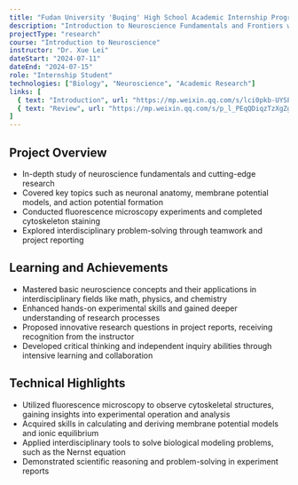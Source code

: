 ```yaml
---
title: "Fudan University 'Buqing' High School Academic Internship Program"
description: "Introduction to Neuroscience Fundamentals and Frontiers with Hands-on Experiments"
projectType: "research"
course: "Introduction to Neuroscience"
instructor: "Dr. Xue Lei"
dateStart: "2024-07-11"
dateEnd: "2024-07-15"
role: "Internship Student"
technologies: ["Biology", "Neuroscience", "Academic Research"]
links: [
  { text: "Introduction", url: "https://mp.weixin.qq.com/s/lci0pkb-UYSPxC3nFhSt3A" },
  { text: "Review", url: "https://mp.weixin.qq.com/s/p_l_PEqQDiqzTzXgZg2RPA" }
]
---
```


## Project Overview

- In-depth study of neuroscience fundamentals and cutting-edge research
- Covered key topics such as neuronal anatomy, membrane potential models, and action potential formation
- Conducted fluorescence microscopy experiments and completed cytoskeleton staining
- Explored interdisciplinary problem-solving through teamwork and project reporting

## Learning and Achievements

- Mastered basic neuroscience concepts and their applications in interdisciplinary fields like math, physics, and chemistry
- Enhanced hands-on experimental skills and gained deeper understanding of research processes
- Proposed innovative research questions in project reports, receiving recognition from the instructor
- Developed critical thinking and independent inquiry abilities through intensive learning and collaboration

## Technical Highlights

- Utilized fluorescence microscopy to observe cytoskeletal structures, gaining insights into experimental operation and analysis
- Acquired skills in calculating and deriving membrane potential models and ionic equilibrium
- Applied interdisciplinary tools to solve biological modeling problems, such as the Nernst equation
- Demonstrated scientific reasoning and problem-solving in experiment reports